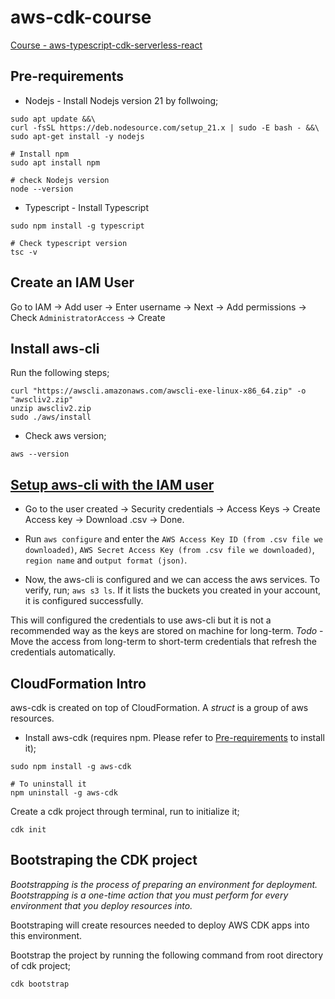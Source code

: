 # aws-cdk-course

[Course - aws-typescript-cdk-serverless-react](https://www.udemy.com/course/aws-typescript-cdk-serverless-react/)

## Pre-requirements
- Nodejs - Install Nodejs version 21  by follwoing;
```
sudo apt update &&\
curl -fsSL https://deb.nodesource.com/setup_21.x | sudo -E bash - &&\
sudo apt-get install -y nodejs

# Install npm
sudo apt install npm

# check Nodejs version
node --version
```

- Typescript - Install Typescript
```
sudo npm install -g typescript

# Check typescript version
tsc -v
```

## Create an IAM User
Go to IAM -> Add user -> Enter username -> Next ->  Add permissions -> Check `AdministratorAccess` -> Create

## Install aws-cli
Run the following steps;
```
curl "https://awscli.amazonaws.com/awscli-exe-linux-x86_64.zip" -o "awscliv2.zip"
unzip awscliv2.zip
sudo ./aws/install
```
- Check aws version;
```
aws --version
```

## [Setup aws-cli with the IAM user](https://docs.aws.amazon.com/cli/latest/userguide/cli-authentication-user.html)
- Go to the user created -> Security credentials -> Access Keys -> Create Access key -> Download .csv -> Done.
- Run `aws configure` and enter the `AWS Access Key ID (from .csv file we downloaded)`, `AWS Secret Access Key (from .csv file we downloaded)`, `region name` and `output format (json)`. 

- Now, the aws-cli is configured and we can access the aws services. To verify, run; `aws s3 ls`. If it lists the buckets you created in your account, it is configured successfully. 

This will configured the credentials to use aws-cli but it is not a recommended way as the keys are stored on machine for long-term.
*Todo* - Move the access from long-term to short-term credentials that refresh the credentials automatically. 

## CloudFormation Intro
aws-cdk is created on top of CloudFormation. A *struct* is a group of aws resources. 
- Install aws-cdk (requires npm. Please refer to [Pre-requirements](#pre-requirements) to install it);
```
sudo npm install -g aws-cdk

# To uninstall it
npm uninstall -g aws-cdk
```

Create a cdk project through terminal, run to initialize it;
```
cdk init
```

## Bootstraping the CDK project
*Bootstrapping is the process of preparing an environment for deployment. Bootstrapping is a one-time action that you must perform for every environment that you deploy resources into.*

Bootstraping will create resources needed to deploy AWS CDK apps into this environment.

Bootstrap the project by running the following command from root directory of cdk project;
```
cdk bootstrap
```
